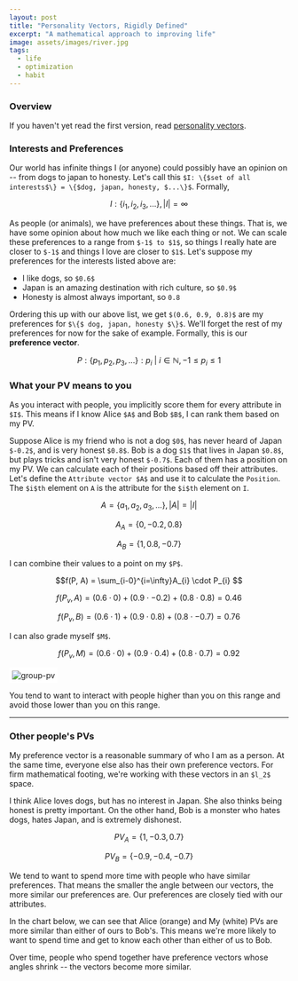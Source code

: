 ```yaml
---
layout: post
title: "Personality Vectors, Rigidly Defined"
excerpt: "A mathematical approach to improving life"
image: assets/images/river.jpg
tags: 
  - life
  - optimization
  - habit
---
```


### Overview
If you haven't yet read the first version, read [personality vectors]({{site.url}}/personality-vectors/).

### Interests and Preferences

Our world has infinite things I (or anyone) could possibly have an opinion on -- from dogs to japan to honesty. 
Let's call this `$I: \{$set of all interests$\} = \{$dog, japan, honesty, $...\}$`. Formally,

$$I: \{i_1, i_2, i_3, ...\}, |I| = \infty$$

As people (or animals), we have preferences about these things. That is, we have some opinion about how much we like each thing or not. We can scale these
preferences to a range from `$-1$ to $1$`, so things I really hate are closer to `$-1$` and things I love are closer to `$1$`. Let's suppose
my preferences for the interests listed above are:

* I like dogs, so `$0.6$`
* Japan is an amazing destination with rich culture, so `$0.9$`
* Honesty is almost always important, so `0.8`

Ordering this up with our above list, we get `$(0.6, 0.9, 0.8)$` are my preferences for 
`$\{$ dog, japan, honesty $\}$`. We'll forget the rest of my preferences for now for the sake of example. Formally, this is our **preference vector**. 

$$P: \{p_1, p_2, p_3, ...\}: p_i\ |\ i \in \mathbb{N}, -1 \leq p_i \leq 1$$

### What your PV means to you

As you interact with people, you implicitly score them for every attribute in `$I$`. This means if I know Alice `$A$` and Bob `$B$`,
I can rank them based on my PV.

Suppose Alice is my friend who is not a dog `$0$`, has never heard of Japan `$-0.2$`, and is very honest `$0.8$`. 
Bob is a dog `$1$` that lives in Japan `$0.8$`, but plays tricks and isn't very honest `$-0.7$`. Each of them has a position
on my PV. We can calculate each of their positions based off their attributes. Let's define the `Attribute vector $A$` and
use it to calculate the `Position`. The `$i$th` element on `A` is the attribute for the `$i$th` element on `I`.

$$A = \{a_1, a_2, a_3, ...\}, |A| = |I|$$

$$A_{A} = \{0, -0.2, 0.8\}$$

$$A_{B} = \{1, 0.8, -0.7\}$$

I can combine their values to a point on my `$P$`.

$$f(P, A) = \sum_{i-0}^{i=\infty}A_{i} \cdot P_{i} $$

$$f(P_v, A) = (0.6 \cdot 0) + (0.9 \cdot -0.2) + (0.8 \cdot 0.8) = 0.46$$

$$f(P_v, B) = (0.6 \cdot 1) + (0.9 \cdot 0.8) + (0.8 \cdot -0.7) = 0.76$$

I can also grade myself `$M$`.

$$f(P_v, M) = (0.6 \cdot 0) + (0.9 \cdot 0.4) + (0.8 \cdot 0.7) = 0.92$$


<div id='myDiv'></div>

<img src="{{ site.url }}/assets/images/preference-vectors/group-pv.png" alt="group-pv" style="background-color:#fff; padding: 5px 5px 5px 5px;"/>

You tend to want to interact with people higher than you on this range and avoid those lower than you on this range.

<script>
var alice = {
  x: [0.46],
  y: [0],
  type: 'scatter',
  hoverinfo: 'x'
};
var bob = {
  x: [0.76],
  y: [0],
  type: 'scatter',
  hoverinfo: 'x'
};
var me = {
  x: [0.92],
  y: [0],
  type: 'scatter',
  hoverinfo: 'x'
};


var layout = {
  hovermode: 'closest',
  showlegend: false,
  xaxis: {
	range: [-1,1],
    autorange: false,
    showgrid: false,
    zeroline: false,
    showline: false,
    autotick: true,
    ticks: 'outside',
    showticklabels: true
  },
  yaxis: {
    autorange: false,
    showgrid: false,
    zeroline: false,
    showline: false,
    autotick: false,
	zerolinewidth:3,
    showticklabels: false
  },
  annotations: [
	{
		xref: 'x',
    	yref: 'y',
    	x: 0.46,
    	y: 0.1,
    	xanchor: 'center',
    	text: 'Alice',
		yanchor: 'bottom',
  	},
	{
		xref: 'x',
    	yref: 'y',
    	x: 0.76,
    	y: 0.1,
    	xanchor: 'center',
    	text: 'Bob',
		yanchor: 'bottom',
  	},
	{
		xref: 'x',
    	yref: 'y',
    	x: 0.92,
    	y: 0.1,
    	xanchor: 'center',
    	text: 'Me',
		yanchor: 'bottom',
  	}
  ]
};

var data = [alice, bob, me];

Plotly.newPlot('myDiv', data, layout);


</script>

---

### Other people's PVs

My preference vector is a reasonable summary of who I am as a person. At the same time, everyone else also has their own preference vectors.
For firm mathematical footing, we're working with these vectors in an `$l_2$` space.

I think Alice loves dogs, but has no interest in Japan. She also thinks being honest is pretty important. 
On the other hand, Bob is a monster who hates dogs, hates Japan, and is extremely dishonest.

$$PV_A=\{1, -0.3, 0.7\}$$

$$PV_B=\{-0.9, -0.4, -0.7\}$$

We tend to want to spend more time with people who have similar preferences. That means the smaller the angle between our vectors,
the more similar our preferences are. Our preferences are closely tied with our attributes.

In the chart below, we can see that Alice (orange) and My (white) PVs are more similar than either of ours to Bob's. This
means we're more likely to want to spend time and get to know each other than either of us to Bob.

<div id='otherPeople'></div>
<script>
Plotly.d3.csv('http://localhost:4000/assets/pv1.csv', function(err, rows){
    function unpack(rows, key) {
        return rows.map(function(row) 
        { return row[key]; }); 
    }
          
	var x = unpack(rows , 'x');
	var y = unpack(rows , 'y');
	var z = unpack(rows , 'z'); 
	var c = unpack(rows , 'color');
	Plotly.newPlot('otherPeople', [{
	  type: 'scatter3d',
	  mode: 'lines',
	  x: x,
	  y: y,
	  z: z,
	  opacity: 1,
	  line: {
	    width: 6,
	    color: c,
	    reversescale: false
	  }
	}], {
			autosize: true,
			margin: {
				l: 5,
				r: 5,
				b: 5,
				t: 5,
			}
	});
});
</script>

Over time, people who spend together have preference vectors whose angles shrink -- the vectors become more similar.

